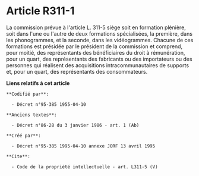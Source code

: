 # Article R311-1

La commission prévue à l'article L. 311-5 siège soit en formation plénière, soit dans l'une ou l'autre de deux formations
spécialisées, la première, dans les phonogrammes, et la seconde, dans les vidéogrammes. Chacune de ces formations est
présidée par le président de la commission et comprend, pour moitié, des représentants des bénéficiaires du droit à
rémunération, pour un quart, des représentants des fabricants ou des importateurs ou des personnes qui réalisent des
acquisitions intracommunautaires de supports et, pour un quart, des représentants des consommateurs.

**Liens relatifs à cet article**

	**Codifié par**:

	  - Décret n°95-385 1955-04-10

	**Anciens textes**:

	  - Décret n°86-28 du 3 janvier 1986 - art. 1 (Ab)

	**Créé par**:

	  - Décret n°95-385 1995-04-10 annexe JORF 13 avril 1995

	**Cite**:

	  - Code de la propriété intellectuelle - art. L311-5 (V)
